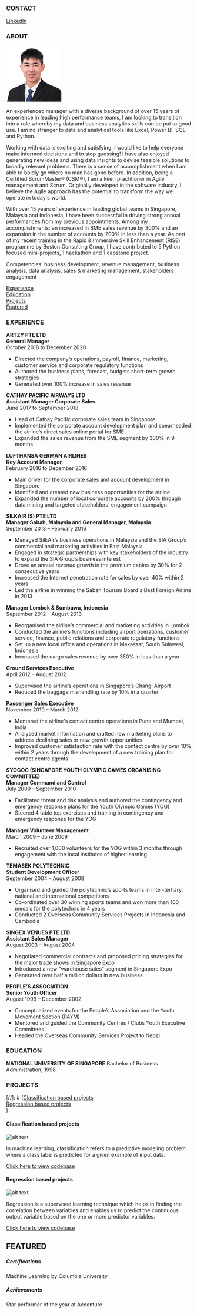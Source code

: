 <!-- CONTACT Section Starts -->
### CONTACT

<!-- Add your details 
✉️:  
📲 +91-XXXXXXXXXX
-->
[LinkedIn](https://linkedin.com/in/wilsontys) 
<!-- CONTACT Section Ends -->

<!-- ABOUT Section Starts -->
### ABOUT
<!-- Add link to your picture -->

![alt text](https://github.com/wilsontys/wilsontys/blob/main/wilson_tan_150x150.jpg)

<!-- Add your details -->

An experienced manager with a diverse background of over 15 years of experience in leading high performance teams, I am looking to transition into a role whereby my data and business analytics skills can be put to good use. I am no stranger to data and analytical tools like Excel, Power BI, SQL and Python. 

Working with data is exciting and satisfying. I would like to help everyone make informed decisions and to stop guessing! I have also enjoyed generating new ideas and using data insights to devise feasible solutions to broadly relevant problems. There is a sense of accomplishment when I am able to boldly go where no man has gone before. In addition, being a Certified ScrumMaster® (CSM®), I am a keen practitioner in Agile management and Scrum. Originally developed in the software industry, I believe the Agile approach has the potential to transform the way we operate in today's world. 

With over 15 years of experience in leading global teams in Singapore, Malaysia and Indonesia, I have been successful in driving strong annual performances from my previous appointments. Among my accomplishments: an increased in SME sales revenue by 300% and an expansion in the number of accounts by 200% in less than a year. As part of my recent training in the Rapid & Immersive Skill Enhancement (RISE) programme by Boston Consulting Group, I have contributed to 5 Python focused mini-projects, 1 hackathon and 1 capstone project. 

Competencies: business development, revenue management, business analysis, data analysis, sales & marketing management, stakeholders engagement

<!-- Add link to the sections -->
[Experience](#experience) <br>
[Education](#education) <br>
[Projects](#projects) <br>
[Featured](#featured) <br> 

<!-- ABOUT Section Ends -->

<!-- EXPERIENCE Section Starts -->
### EXPERIENCE
<!-- Add your details -->
**ARTZY PTE LTD <br>
General Manager** <br>
October 2018 to December 2020
- Directed the company’s operations, payroll, finance, marketing, customer service and corporate regulatory functions
- Authored the business plans, forecast, budgets short-term growth strategies
- Generated over 100% increase in sales revenue 

**CATHAY PACIFIC AIRWAYS LTD <br>
Assistant Manager Corporate Sales** <br>
June 2017 to September 2018
- Head of Cathay Pacific corporate sales team in Singapore
- Implemented the corporate account development plan and spearheaded the airline’s direct sales online portal for SME 
- Expanded the sales revenue from the SME segment by 300% in 9 months

**LUFTHANSA GERMAN AIRLINES <br>
Key Account Manager** <br>
February 2016 to December 2016
- Main driver for the corporate sales and account development in Singapore 
- Identified and created new business opportunities for the airline
- Expanded the number of local corporate accounts by 200% through data mining and targeted stakeholders’ engagement campaign

**SILKAIR (S) PTE LTD	<br>
Manager Sabah, Malaysia and General Manager, Malaysia** <br>
September 2013 – February 2016
- Managed SilkAir’s business operations in Malaysia and the SIA Group’s commercial and marketing activities in East Malaysia
- Engaged in strategic partnerships with key stakeholders of the industry to expand the SIA Group’s business interest
- Drove an annual revenue growth in the premium cabins by 30% for 2 consecutive years
- Increased the Internet penetration rate for sales by over 40% within 2 years
- Led the airline in winning the Sabah Tourism Board's Best Foreign Airline in 2013

**Manager Lombok & Sumbawa, Indonesia** <br>
September 2012 – August 2013
- Reorganised the airline’s commercial and marketing activities in Lombok
- Conducted the airline’s functions including airport operations, customer service, finance, public relations and corporate regulatory functions
- Set up a new local office and operations in Makassar, South Sulawesi, Indonesia
- Increased the cargo sales revenue by over 350% in less than a year

**Ground Services Executive** <br>
April 2012 – August 2012
- Supervised the airline’s operations in Singapore’s Changi Airport
- Reduced the baggage mishandling rate by 10% in a quarter 

**Passenger Sales Executive**	
November 2010 – March 2012
- Mentored the airline's contact centre operations in Pune and Mumbai, India
- Analysed market information and crafted new marketing plans to address declining sales or new growth opportunities 
- Improved customer satisfaction rate with the contact centre by over 10% within 2 years through the development of a new training plan for contact centre agents

**SYOGOC (SINGAPORE YOUTH OLYMPIC GAMES ORGANISING COMMITTEE) <br>
Manager Command and Control**	<br>
July 2009 – September 2010
- Facilitated threat and risk analysis and authored the contingency and emergency response plans for the Youth Olympic Games (YOG)
- Steered 4 table top exercises and training in contingency and emergency response for the YOG

**Manager Volunteer Management** <br>
March 2009 – June 2009
- Recruited over 1,000 volunteers for the YOG within 3 months through engagement with the local institutes of higher learning

**TEMASEK POLYTECHNIC	<br>
Student Development Officer** <br>
September 2004 – August 2008
- Organised and guided the polytechnic’s sports teams in inter-tertiary, national and international competitions
- Co-ordinated over 30 winning sports teams and won more than 100 medals for the polytechnic in 4 years
- Conducted 2 Overseas Community Services Projects in Indonesia and Cambodia

**SINGEX VENUES PTE LTD	<br>
Assistant Sales Manager** <br>
August 2003 – August 2004
- Negotiated commercial contracts and proposed pricing strategies for the major trade shows in Singapore Expo
- Introduced a new “warehouse sales” segment in Singapore Expo
- Generated over half a million dollars in new business

**PEOPLE’S ASSOCIATION <br>
Senior Youth Officer** <br>
August 1999 – December 2002
- Conceptualized events for the People’s Association and the Youth Movement Section (PAYM)
- Mentored and guided the Community Centres / Clubs Youth Executive Committees
- Headed the Overseas Community Services Project to Nepal 
<!-- EXPERIENCE Section Ends -->

<!-- EDUCATION Section Starts -->
### EDUCATION

<!-- Add your details -->
**NATIONAL UNIVERSITY OF SINGAPORE**
Bachelor of Business Administration, 1998

<!-- EDUCATION Section Ends -->

<!-- PROJECTS Section Starts -->
### PROJECTS
<!-- Add your details -->
[//]: # ([Classification based projects](#classification-based-projects) <br>
[Regression based projects](#regression-based-projects) <br>)

<!-- Add your details -->

#### Classification based projects
![alt text](https://raw.githubusercontent.com/krvishwesh54/Kumar-Vishwesh/main/images/Classification.png)

In machine learning, classification refers to a predictive modeling problem where a class label is predicted for a given example of input data.

[Click here to view codebase](https://github.com/krvishwesh54/DataScience_DeepLearning_MachineLearning/tree/master/Classification)

#### Regression based projects
![alt text](https://raw.githubusercontent.com/krvishwesh54/Kumar-Vishwesh/main/images/Regression.jpg)

Regression is a supervised learning technique which helps in finding the correlation between variables and enables us to predict the continuous output variable based on the one or more predictor variables.

[Click here to view codebase](https://github.com/krvishwesh54/DataScience_DeepLearning_MachineLearning/tree/master/Regression)

<!-- PROJECTS Section Ends -->

<!-- FEATURED Section Starts -->
## FEATURED
<!-- Add your details -->
##### Certifications
Machine Learning by Columbia University

##### Achievements
Star performer of the year at Accenture
<!-- FEATURED Section Ends -->
